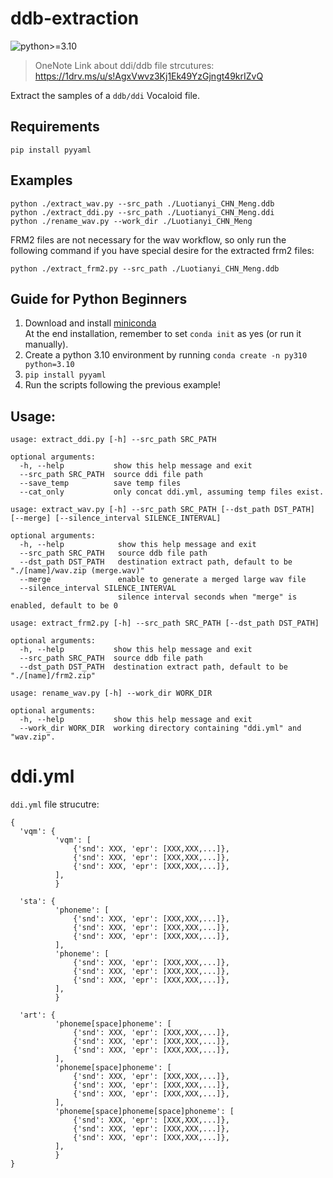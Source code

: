 # ddb-extraction
![python>=3.10](https://img.shields.io/badge/python->=3.10-informational.svg)

> OneNote Link about ddi/ddb file strcutures:  
> https://1drv.ms/u/s!AgxVwvz3Kj1Ek49YzGjngt49krIZvQ

Extract the samples of a `ddb/ddi` Vocaloid file.

## Requirements
```
pip install pyyaml
```

## Examples
```
python ./extract_wav.py --src_path ./Luotianyi_CHN_Meng.ddb
python ./extract_ddi.py --src_path ./Luotianyi_CHN_Meng.ddi
python ./rename_wav.py --work_dir ./Luotianyi_CHN_Meng
```

FRM2 files are not necessary for the wav workflow, so only run the following command if you have special desire for the extracted frm2 files:  
```
python ./extract_frm2.py --src_path ./Luotianyi_CHN_Meng.ddb
```

## Guide for Python Beginners
1. Download and install [miniconda](https://docs.conda.io/en/latest/miniconda.html)  
   At the end installation, remember to set `conda init` as yes (or run it manually).
2. Create a python 3.10 environment by running `conda create -n py310 python=3.10`
3. `pip install pyyaml`
4. Run the scripts following the previous example!

## Usage:

```
usage: extract_ddi.py [-h] --src_path SRC_PATH

optional arguments:
  -h, --help           show this help message and exit
  --src_path SRC_PATH  source ddi file path
  --save_temp          save temp files
  --cat_only           only concat ddi.yml, assuming temp files exist.
```

```
usage: extract_wav.py [-h] --src_path SRC_PATH [--dst_path DST_PATH] [--merge] [--silence_interval SILENCE_INTERVAL]

optional arguments:
  -h, --help            show this help message and exit
  --src_path SRC_PATH   source ddb file path
  --dst_path DST_PATH   destination extract path, default to be "./[name]/wav.zip (merge.wav)"
  --merge               enable to generate a merged large wav file
  --silence_interval SILENCE_INTERVAL
                        silence interval seconds when "merge" is enabled, default to be 0
```


```
usage: extract_frm2.py [-h] --src_path SRC_PATH [--dst_path DST_PATH]

optional arguments:
  -h, --help           show this help message and exit
  --src_path SRC_PATH  source ddb file path
  --dst_path DST_PATH  destination extract path, default to be "./[name]/frm2.zip"
```

```
usage: rename_wav.py [-h] --work_dir WORK_DIR

optional arguments:
  -h, --help           show this help message and exit
  --work_dir WORK_DIR  working directory containing "ddi.yml" and "wav.zip".
```

# ddi.yml
`ddi.yml` file strucutre:
```
{
  'vqm': {
          'vqm': [
              {'snd': XXX, 'epr': [XXX,XXX,...]},
              {'snd': XXX, 'epr': [XXX,XXX,...]},
              {'snd': XXX, 'epr': [XXX,XXX,...]},
          ],
          }

  'sta': {
          'phoneme': [
              {'snd': XXX, 'epr': [XXX,XXX,...]},
              {'snd': XXX, 'epr': [XXX,XXX,...]},
              {'snd': XXX, 'epr': [XXX,XXX,...]},
          ],
          'phoneme': [
              {'snd': XXX, 'epr': [XXX,XXX,...]},
              {'snd': XXX, 'epr': [XXX,XXX,...]},
              {'snd': XXX, 'epr': [XXX,XXX,...]},
          ],
          }

  'art': {
          'phoneme[space]phoneme': [
              {'snd': XXX, 'epr': [XXX,XXX,...]},
              {'snd': XXX, 'epr': [XXX,XXX,...]},
              {'snd': XXX, 'epr': [XXX,XXX,...]},
          ],
          'phoneme[space]phoneme': [
              {'snd': XXX, 'epr': [XXX,XXX,...]},
              {'snd': XXX, 'epr': [XXX,XXX,...]},
              {'snd': XXX, 'epr': [XXX,XXX,...]},
          ],
          'phoneme[space]phoneme[space]phoneme': [
              {'snd': XXX, 'epr': [XXX,XXX,...]},
              {'snd': XXX, 'epr': [XXX,XXX,...]},
              {'snd': XXX, 'epr': [XXX,XXX,...]},
          ],
          }
}
```